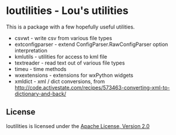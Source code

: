 loutilities - Lou's utilities
===================================

This is a package with a few hopefully useful utilities.

* csvwt - write csv from various file types
* extconfigparser - extend ConfigParser.RawConfigParser option interpretation
* kmlutils - utilities for access to kml file
* textreader - read text out of various file types
* timeu - time methods
* wxextensions - extensions for wxPython widgets
* xmldict - xml / dict conversions, from http://code.activestate.com/recipes/573463-converting-xml-to-dictionary-and-back/

License
-------

loutilities is licensed under the [Apache License, Version 2.0](http://www.apache.org/licenses/LICENSE-2.0)

